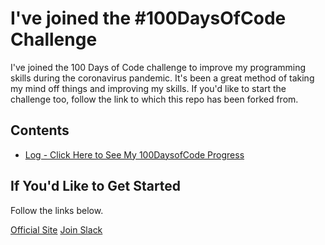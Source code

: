# I've joined the #100DaysOfCode Challenge

I've joined the 100 Days of Code challenge to improve my programming skills during the coronavirus pandemic. It's been a great method of taking my mind off things and improving my skills. If you'd like to start the challenge too, follow the link to which this repo has been forked from.

## Contents

-   [Log - Click Here to See My 100DaysofCode Progress](log.md)

## If You'd Like to Get Started

Follow the links below.

[Official Site](http://100daysofcode.com/)
[Join Slack](https://join.slack.com/t/100xcode/shared_invite/zt-eivg7x1x-wgNPDh7ug_u4GcUwZNT8Zg)
